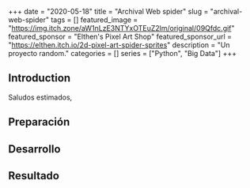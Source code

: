 +++ 
date = "2020-05-18"
title = "Archival Web spider"
slug = "archival-web-spider" 
tags = []
featured_image = "https://img.itch.zone/aW1nLzE3NTYxOTEuZ2lm/original/09Qfdc.gif"
featured_sponsor = "Elthen's Pixel Art Shop"
featured_sponsor_url = "https://elthen.itch.io/2d-pixel-art-spider-sprites"
description = "Un proyecto random."
categories = []
series = ["Python", "Big Data"]
+++

## Introduction

Saludos estimados,

## Preparación

## Desarrollo

## Resultado